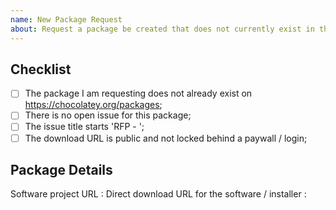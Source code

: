 ```yaml
---
name: New Package Request
about: Request a package be created that does not currently exist in the Chocolatey Community Repository?
---
```


<!--
* Please ensure the package does not already exist in the Chocolatey Community Repository - https://chocolatey.org/packages - by using a relevant search.

* Please ensure there is no existing open package request.

* Please ensure the issue title starts with 'RFP - ' - for example 'RFP - Adobe Reader'

* Please ensure you have both the Software Project URL and the Software Download URL before continuing.

NOTE: Keep in mind we have an etiquette regarding communication that we expect folks to observe when they are looking for support in the Chocolatey community - https://github.com/chocolatey/chocolatey-package-requests/blob/master/README.md#etiquette-regarding-communication

PLEASE REMOVE THESE COMMENTS ONCE YOU HAVE READ THEM.

-->
## Checklist

- [ ] The package I am requesting does not already exist on https://chocolatey.org/packages;
- [ ] There is no open issue for this package;
- [ ] The issue title starts 'RFP - ';
- [ ] The download URL is public and not locked behind a paywall / login;

## Package Details

Software project URL :
Direct download URL for the software / installer :
